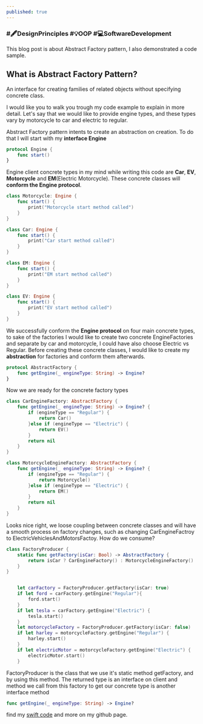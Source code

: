 ```yaml
---
published: true
---
```


### #🖋️DesignPrinciples #💡OOP #💻SoftwareDevelopment
This blog post is about Abstract Factory pattern, I also demonstrated a code sample.

## What is Abstract Factory Pattern?
An interface for creating families of related objects without specifying concrete class.

I would like you to walk you trough my code example to explain in more detail.
Let's say that we would like to provide engine types, and these types vary by motorcycle to car and electric to regular.

Abstract Factory pattern intents to create an abstraction on creation.
To do that I will start with my **interface Engine**
```swift
protocol Engine {
    func start()
}
```
Engine client concrete types in my mind while writing this code are **Car**, **EV**, **Motorcycle** and **EM**(Electric Motorcycle). These concrete classes will **conform the Engine protocol**.
```swift
class Motorcycle: Engine {
    func start() {
        print("Motorcycle start method called")
    }
}

class Car: Engine {
    func start() {
        print("Car start method called")
    }
}

class EM: Engine {
    func start() {
        print("EM start method called")
    }
}

class EV: Engine {
    func start() {
        print("EV start method called")
    }
}
```
We successfully conform the **Engine protocol** on four main concrete types, to sake of the factories I would like to create two concrete EngineFactories and separate by car and motorcycle, I could have also choose Electric vs Regular.
Before creating these concrete classes, I would like to create my **abstraction** for factories and conform them afterwards.
```swift
protocol AbstractFactory {
    func getEngine(_ engineType: String) -> Engine?
}
```
Now we are ready for the concrete factory types
```swift
class CarEngineFactory: AbstractFactory {
    func getEngine(_ engineType: String) -> Engine? {
        if (engineType == "Regular") {
            return Car()
        }else if (engineType == "Electric") {
            return EV()
        }
        return nil
    }
}

class MotorcycleEngineFactory: AbstractFactory {
    func getEngine(_ engineType: String) -> Engine? {
        if (engineType == "Regular") {
            return Motorcycle()
        }else if (engineType == "Electric") {
            return EM()
        }
        return nil
    }
}
```
Looks nice right, we loose coupling between concrete classes and will have a smooth process on factory changes, such as changing CarEngineFactroy to ElectricVehiclesAndMotorsFactoy.
How do we consume?
```swift
class FactoryProducer {
    static func getFactory(isCar: Bool) -> AbstractFactory {
        return isCar ? CarEngineFactory() : MotorcycleEngineFactory()
    }
}


    let carFactory = FactoryProducer.getFactory(isCar: true)
    if let ford = carFactory.getEngine("Regular"){
        ford.start()
    }
    if let tesla = carFactory.getEngine("Electric") {
        tesla.start()
    }
    let motorcycleFactory = FactoryProducer.getFactory(isCar: false)
    if let harley = motorcycleFactory.getEngine("Regular") {
        harley.start()
    }
    if let electricMotor = motorcycleFactory.getEngine("Electric") {
        electricMotor.start()
    }
```
FactoryProducer is the class that we use it's static method getFactory, and by using this method. The returned type is an interface on client and method we call from this factory to get our concrete type is another interface method 
```swift
func getEngine(_ engineType: String) -> Engine?
```

find my [swift code](https://github.com/YigitCiray/DesignPatternsAndPrinciples/blob/main/Design%20Patterns/Creational%20Patterns/AbstractFactory.playground/Contents.swift) and more on my github page.